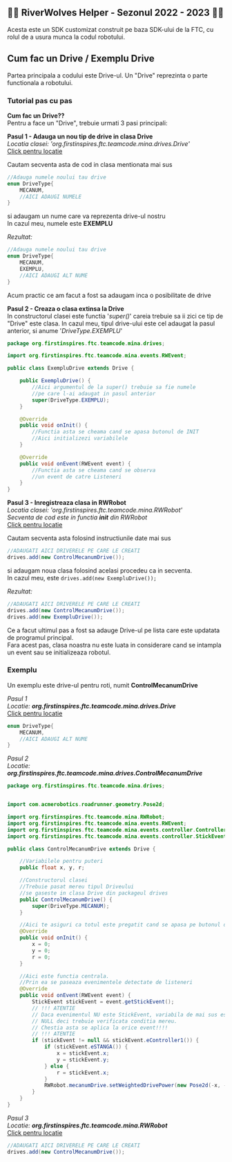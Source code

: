 
## 🐺🚀 RiverWolves Helper - Sezonul 2022 - 2023 🚀🐺
Acesta este un SDK customizat construit pe baza SDK-ului de la FTC, cu rolul de a usura munca la codul robotului.



## Cum fac un Drive / Exemplu Drive
Partea principala a codului este Drive-ul.
Un "Drive" reprezinta o parte functionala a robotului.

### Tutorial pas cu pas
**Cum fac un Drive??**\
Pentru a face un "Drive", trebuie urmati 3 pasi principali:

**Pasul 1 - Adauga un nou tip de drive in clasa Drive**\
*Locatia clasei: 'org.firstinspires.ftc.teamcode.mina.drives.Drive'*\
[Click pentru locatie](https://github.com/Minutzu321/RW-2023/blob/e1d5873c4ee91f2fa9173ecd605cee3647ec1929/TeamCode/src/main/java/org/firstinspires/ftc/teamcode/mina/drives/Drive.java#L10)

Cautam secventa asta de cod in clasa mentionata mai sus
```java
//Adauga numele noului tau drive
enum DriveType{
    MECANUM,
    //AICI ADAUGI NUMELE
}
```
si adaugam un nume care va reprezenta drive-ul nostru\
In cazul meu, numele este **EXEMPLU**


*Rezultat:*
```java
//Adauga numele noului tau drive
enum DriveType{
    MECANUM,
    EXEMPLU,
    //AICI ADAUGI ALT NUME
}
```
Acum practic ce am facut a fost sa adaugam inca o posibilitate de drive

**Pasul 2 - Creaza o clasa extinsa la Drive**\
In constructorul clasei este functia '*super()*' careia trebuie sa ii zici ce tip de "Drive" este clasa.
In cazul meu, tipul drive-ului este cel adaugat la pasul anterior, si anume '*DriveType.EXEMPLU*'

```java
package org.firstinspires.ftc.teamcode.mina.drives;

import org.firstinspires.ftc.teamcode.mina.events.RWEvent;

public class ExempluDrive extends Drive {

    public ExempluDrive() {
        //Aici argumentul de la super() trebuie sa fie numele
        //pe care l-ai adaugat in pasul anterior
        super(DriveType.EXEMPLU);
    }

    @Override
    public void onInit() {
        //Functia asta se cheama cand se apasa butonul de INIT
        //Aici initializezi variabilele
    }

    @Override
    public void onEvent(RWEvent event) {
        //Functia asta se cheama cand se observa
        //un event de catre Listeneri
    }
}
```
**Pasul 3 - Inregistreaza clasa in RWRobot**\
*Locatia clasei: 'org.firstinspires.ftc.teamcode.mina.RWRobot'*\
*Secventa de cod este in functia **init** din RWRobot*\
[Click pentru locatie](https://github.com/Minutzu321/RW-2023/blob/e1d5873c4ee91f2fa9173ecd605cee3647ec1929/TeamCode/src/main/java/org/firstinspires/ftc/teamcode/mina/RWRobot.java#L44)

Cautam secventa asta folosind instructiunile date mai sus
```java
//ADAUGATI AICI DRIVERELE PE CARE LE CREATI
drives.add(new ControlMecanumDrive());
```
si adaugam noua clasa folosind acelasi procedeu ca in secventa.\
In cazul meu, este ```drives.add(new ExempluDrive());```

*Rezultat:*
```java
//ADAUGATI AICI DRIVERELE PE CARE LE CREATI
drives.add(new ControlMecanumDrive());
drives.add(new ExempluDrive());
```
Ce a facut ultimul pas a fost sa adauge Drive-ul pe lista care este updatata de programul principal.\
Fara acest pas, clasa noastra nu este luata in considerare cand se intampla un event sau se initializeaza robotul.
### Exemplu
Un exemplu este drive-ul pentru roti, numit **ControlMecanumDrive**

*Pasul 1*\
*Locatie: **org.firstinspires.ftc.teamcode.mina.drives.Drive***\
[Click pentru locatie](https://github.com/Minutzu321/RW-2023/blob/e1d5873c4ee91f2fa9173ecd605cee3647ec1929/TeamCode/src/main/java/org/firstinspires/ftc/teamcode/mina/drives/Drive.java#L9)
```java
enum DriveType{
    MECANUM,
    //AICI ADAUGI ALT NUME
}
```

*Pasul 2*\
*Locatie: **org.firstinspires.ftc.teamcode.mina.drives.ControlMecanumDrive***
```java
package org.firstinspires.ftc.teamcode.mina.drives;


import com.acmerobotics.roadrunner.geometry.Pose2d;

import org.firstinspires.ftc.teamcode.mina.RWRobot;
import org.firstinspires.ftc.teamcode.mina.events.RWEvent;
import org.firstinspires.ftc.teamcode.mina.events.controller.ControllerEvent;
import org.firstinspires.ftc.teamcode.mina.events.controller.StickEvent;

public class ControlMecanumDrive extends Drive {

    //Variabilele pentru puteri
    public float x, y, r;

    //Constructorul clasei
    //Trebuie pasat mereu tipul Driveului
    //se gaseste in clasa Drive din packageul drives
    public ControlMecanumDrive() {
        super(DriveType.MECANUM);
    }

    //Aici te asiguri ca totul este pregatit cand se apasa pe butonul de init
    @Override
    public void onInit() {
        x = 0;
        y = 0;
        r = 0;
    }

    //Aici este functia centrala.
    //Prin ea se paseaza evenimentele detectate de listeneri
    @Override
    public void onEvent(RWEvent event) {
        StickEvent stickEvent = event.getStickEvent();
        // !!! ATENTIE
        // Daca evenimentul NU este StickEvent, variabila de mai sus este
        // NULL deci trebuie verificata conditia mereu.
        // Chestia asta se aplica la orice event!!!!
        // !!! ATENTIE
        if (stickEvent != null && stickEvent.eController1()) {
            if (stickEvent.eSTANGA()) {
                x = stickEvent.x;
                y = stickEvent.y;
            } else {
                r = stickEvent.x;
            }
            RWRobot.mecanumDrive.setWeightedDrivePower(new Pose2d(-x, -y, -r));
        }
    }
}
```

*Pasul 3*\
*Locatie: **org.firstinspires.ftc.teamcode.mina.RWRobot***\
[Click pentru locatie](https://github.com/Minutzu321/RW-2023/blob/e1d5873c4ee91f2fa9173ecd605cee3647ec1929/TeamCode/src/main/java/org/firstinspires/ftc/teamcode/mina/RWRobot.java#L44)
```java
//ADAUGATI AICI DRIVERELE PE CARE LE CREATI
drives.add(new ControlMecanumDrive());
```